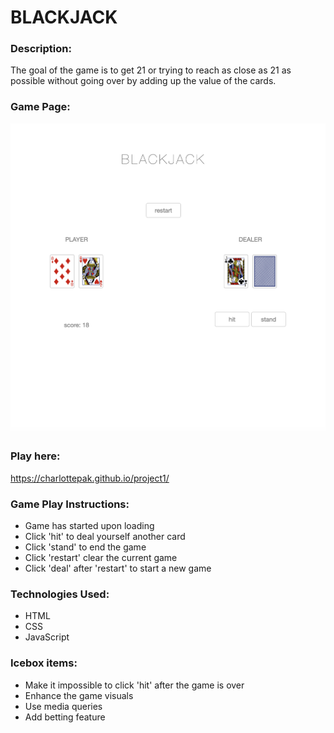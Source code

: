 # BLACKJACK 


### Description:
The goal of the game is to get 21 or trying to reach as close as 21 as possible without going over by adding up the value of the cards. 


### Game Page:
![Game Page](screenshot/blackjack.png?)


### Play here:
https://charlottepak.github.io/project1/


### Game Play Instructions:
- Game has started upon loading
- Click 'hit' to deal yourself another card
- Click 'stand' to end the game
- Click 'restart' clear the current game
- Click 'deal' after 'restart' to start a new game


### Technologies Used:
- HTML
- CSS
- JavaScript


### Icebox items:
- Make it impossible to click 'hit' after the game is over
- Enhance the game visuals
- Use media queries 
- Add betting feature
